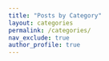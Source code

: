 ```yaml
---
title: "Posts by Category"
layout: categories
permalink: /categories/
nav_exclude: true
author_profile: true
---
```

